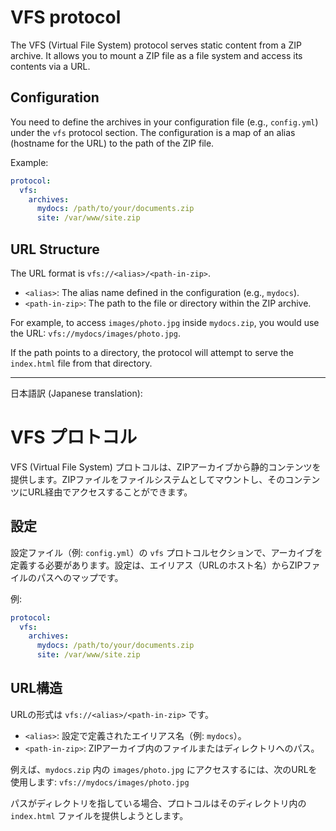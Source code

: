 # VFS protocol

The VFS (Virtual File System) protocol serves static content from a ZIP archive. It allows you to mount a ZIP file as a file system and access its contents via a URL.

## Configuration

You need to define the archives in your configuration file (e.g., `config.yml`) under the `vfs` protocol section. The configuration is a map of an alias (hostname for the URL) to the path of the ZIP file.

Example:

```yaml
protocol:
  vfs:
    archives:
      mydocs: /path/to/your/documents.zip
      site: /var/www/site.zip
```

## URL Structure

The URL format is `vfs://<alias>/<path-in-zip>`.

*   `<alias>`: The alias name defined in the configuration (e.g., `mydocs`).
*   `<path-in-zip>`: The path to the file or directory within the ZIP archive.

For example, to access `images/photo.jpg` inside `mydocs.zip`, you would use the URL: `vfs://mydocs/images/photo.jpg`.

If the path points to a directory, the protocol will attempt to serve the `index.html` file from that directory.

---

日本語訳 (Japanese translation):

# VFS プロトコル

VFS (Virtual File System) プロトコルは、ZIPアーカイブから静的コンテンツを提供します。ZIPファイルをファイルシステムとしてマウントし、そのコンテンツにURL経由でアクセスすることができます。

## 設定

設定ファイル（例: `config.yml`）の `vfs` プロトコルセクションで、アーカイブを定義する必要があります。設定は、エイリアス（URLのホスト名）からZIPファイルのパスへのマップです。

例:

```yaml
protocol:
  vfs:
    archives:
      mydocs: /path/to/your/documents.zip
      site: /var/www/site.zip
```

## URL構造

URLの形式は `vfs://<alias>/<path-in-zip>` です。

*   `<alias>`: 設定で定義されたエイリアス名（例: `mydocs`）。
*   `<path-in-zip>`: ZIPアーカイブ内のファイルまたはディレクトリへのパス。

例えば、`mydocs.zip` 内の `images/photo.jpg` にアクセスするには、次のURLを使用します: `vfs://mydocs/images/photo.jpg`

パスがディレクトリを指している場合、プロトコルはそのディレクトリ内の `index.html` ファイルを提供しようとします。
